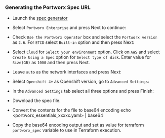### Generating the Portworx Spec URL
* Launch the [spec generator](https://central.portworx.com/specGen/wizard)

* Select `Portworx Enterprise` and press Next to continue:

* Check `Use the Portworx Operator` box and select the `Portworx version` as `2.6`. For `ETCD` select `Built-in` option and then press Next:

* Select `Cloud` for `Select your environment` option. Click on `AWS` and select `Create Using a Spec` option for `Select type of disk`.
  Enter value for `Size(GB)` as `1000` and then press Next.

* Leave `auto` as the network interfaces and press Next:

* Select `Openshift 4+` as Openshift version, go to `Advanced Settings`:

* In the `Advanced Settings` tab select all three options and press Finish:

* Download the spec file. 


<!-- 
* Copy Spec URL and Paste in a browser:

* From the yaml spec, copy the following values for use in Terraform execution.
  * `metadata.name` will be the value for the `portworx_config.px_generated_cluster_id` variable
  * `data.px-essen-userid` will be used for the `portworx_config.user_id` variable
  * `data.px-osb-endpoint` will be used for the `portworx_config.osb_endpoint` variable -->


* Convert the contents for the file to base64 encoding 
  echo <portworx_essentials_xxxxx.yaml> | base64

* Copy the base64 encoding output and  set as value for terraform `portworx_spec` variable to use in Terraform execution.


